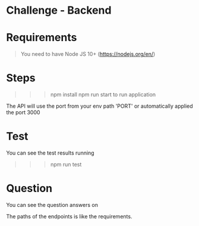 # Challenge - Backend

# Requirements

> You need to have Node JS 10+ (https://nodejs.org/en/)
# Steps
>>> npm install 
>>> npm run start to run application

The API will use the port from your env path 'PORT' or automatically applied the port 3000

# Test
You can see the test results running 
>>> npm run test


# Question

You can see the question answers on 

The paths of the endpoints is like the requirements. 

